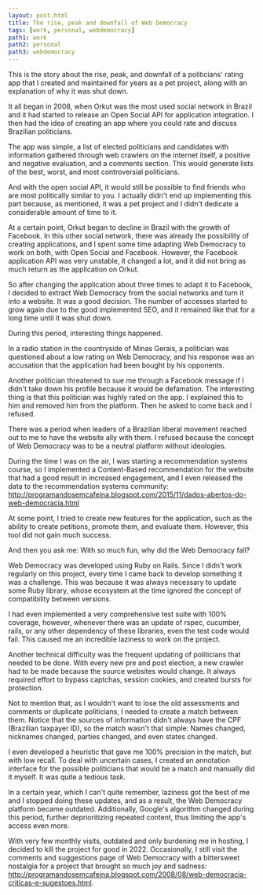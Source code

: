 ```yaml
---
layout: post.html
title: The rise, peak and downfall of Web Democracy
tags: [work, personal, webdemocracy]
path1: work
path2: personal
path3: webdemocracy
---
```


This is the story about the rise, peak, and downfall of a politicians' rating app that I created and maintained for years as a pet project, along with an explanation of why it was shut down.

It all began in 2008, when Orkut was the most used social network in Brazil and it had started to release an Open Social API for application integration. I then had the idea of creating an app where you could rate and discuss Brazilian politicians.

The app was simple, a list of elected politicians and candidates with information gathered through web crawlers on the internet itself, a positive and negative evaluation, and a comments section. This would generate lists of the best, worst, and most controversial politicians.

And with the open social API, it would still be possible to find friends who are most politically similar to you. I actually didn't end up implementing this part because, as mentioned, it was a pet project and I didn't dedicate a considerable amount of time to it.

At a certain point, Orkut began to decline in Brazil with the growth of Facebook. In this other social network, there was already the possibility of creating applications, and I spent some time adapting Web Democracy to work on both, with Open Social and Facebook. However, the Facebook application API was very unstable, it changed a lot, and it did not bring as much return as the application on Orkut.

So after changing the application about three times to adapt it to Facebook, I decided to extract Web Democracy from the social networks and turn it into a website. It was a good decision. The number of accesses started to grow again due to the good implemented SEO, and it remained like that for a long time until it was shut down.

During this period, interesting things happened.

In a radio station in the countryside of Minas Gerais, a politician was questioned about a low rating on Web Democracy, and his response was an accusation that the application had been bought by his opponents.

Another politician threatened to sue me through a Facebook message if I didn't take down his profile because it would be defamation. The interesting thing is that this politician was highly rated on the app. I explained this to him and removed him from the platform. Then he asked to come back and I refused.

There was a period when leaders of a Brazilian liberal movement reached out to me to have the website ally with them. I refused because the concept of Web Democracy was to be a neutral platform without ideologies.

During the time I was on the air, I was starting a recommendation systems course, so I implemented a Content-Based recommendation for the website that had a good result in increased engagement, and I even released the data to the recommendation systems community: http://programandosemcafeina.blogspot.com/2015/11/dados-abertos-do-web-democracia.html

At some point, I tried to create new features for the application, such as the ability to create petitions, promote them, and evaluate them. However, this tool did not gain much success.

And then you ask me: With so much fun, why did the Web Democracy fall?

Web Democracy was developed using Ruby on Rails. Since I didn't work regularly on this project, every time I came back to develop something it was a challenge. This was because it was always necessary to update some Ruby library, whose ecosystem at the time ignored the concept of compatibility between versions.

I had even implemented a very comprehensive test suite with 100% coverage, however, whenever there was an update of rspec, cucumber, rails, or any other dependency of these libraries, even the test code would fail. This caused me an incredible laziness to work on the project.

Another technical difficulty was the frequent updating of politicians that needed to be done. With every new pre and post election, a new crawler had to be made because the source websites would change. It always required effort to bypass captchas, session cookies, and created bursts for protection.

Not to mention that, as I wouldn't want to lose the old assessments and comments or duplicate politicians, I needed to create a match between them. Notice that the sources of information didn't always have the CPF (Brazilian taxpayer ID), so the match wasn't that simple: Names changed, nicknames changed, parties changed, and even states changed.

I even developed a heuristic that gave me 100% precision in the match, but with low recall. To deal with uncertain cases, I created an annotation interface for the possible politicians that would be a match and manually did it myself. It was quite a tedious task.

In a certain year, which I can't quite remember, laziness got the best of me and I stopped doing these updates, and as a result, the Web Democracy platform became outdated. Additionally, Google's algorithm changed during this period, further deprioritizing repeated content, thus limiting the app's access even more.

With very few monthly visits, outdated and only burdening me in hosting, I decided to kill the project for good in 2022. Occasionally, I still visit the comments and suggestions page of Web Democracy with a bittersweet nostalgia for a project that brought so much joy and sadness: http://programandosemcafeina.blogspot.com/2008/08/web-democracia-criticas-e-sugestoes.html.




